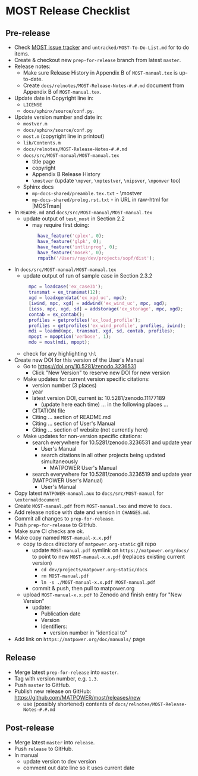MOST Release Checklist
======================


Pre-release
-----------
- Check [MOST issue tracker](https://github.com/MATPOWER/most/issues)
  and `untracked/MOST-To-Do-List.md` for to do items.
- Create & checkout new `prep-for-release` branch from latest `master`.
- Release notes:
  - Make sure Release History in Appendix B of `MOST-manual.tex` is
    up-to-date.
  - Create `docs/relnotes/MOST-Release-Notes-#.#.md` document from
    Appendix B of `MOST-manual.tex`.
- Update date in Copyright line in:
  - `LICENSE`
  - `docs/sphinx/source/conf.py`.
- Update version number and date in:
  - `mostver.m`
  - `docs/sphinx/source/conf.py`
  - `most.m`    (copyright line in printout)
  - `lib/Contents.m`
  - `docs/relnotes/MOST-Release-Notes-#.#.md`
  - `docs/src/MOST-manual/MOST-manual.tex`
    - title page
    - copyright
    - Appendix B Release History
    - `\mostver`  (update `\mpver`, `\mptestver`, `\mipsver`, `\mpomver` too)
  - Sphinx docs
    - `mp-docs-shared/preamble.tex.txt` - \mostver
    - `mp-docs-shared/prolog.rst.txt` - in URL in raw-html for |MOSTman|
- In `README.md` and `docs/src/MOST-manual/MOST-manual.tex`
  - update output of `test_most` in Section 2.2
    - may require first doing:
      ```matlab
        have_feature('cplex', 0);
        have_feature('glpk', 0);
        have_feature('intlinprog', 0);
        have_feature('mosek', 0);
        rmpath('/Users/ray/dev/projects/sopf/dist');
      ```
- In `docs/src/MOST-manual/MOST-manual.tex`
  - update output of run of sample case in Section 2.3.2
      ```matlab
        mpc = loadcase('ex_case3b');
        transmat = ex_transmat(12);
        xgd = loadxgendata('ex_xgd_uc', mpc);
        [iwind, mpc, xgd] = addwind('ex_wind_uc', mpc, xgd);
        [iess, mpc, xgd, sd] = addstorage('ex_storage', mpc, xgd);
        contab = ex_contab();
        profiles = getprofiles('ex_load_profile');
        profiles = getprofiles('ex_wind_profile', profiles, iwind);
        mdi = loadmd(mpc, transmat, xgd, sd, contab, profiles);
        mpopt = mpoption('verbose', 1);
        mdo = most(mdi, mpopt);
      ```
  - check for any highlighting `\hl`
- Create new DOI for this version of the User's Manual
  - Go to https://doi.org/10.5281/zenodo.3236531
    - Click "New Version" to reserve new DOI for new version
  - Make updates for current version specific citations:
    - version number (3 places)
    - year
    - latest version DOI, current is: 10.5281/zenodo.11177189
      - (update here each time)
    ... in the following places ...
    - CITATION file
    - Citing ... section of README.md
    - Citing ... section of User's Manual
    - Citing ... section of website (not currently here)
  - Make updates for non-version specific citations:
    - search everywhere for 10.5281/zenodo.3236531 and update year
      - User's Manual
      - search citations in all other projects being updated simultaneously
        - MATPOWER User's Manual
    - search everywhere for 10.5281/zenodo.3236519 and update year (MATPOWER User's Manual)
      - User's Manual
- Copy latest `MATPOWER-manual.aux` to `docs/src/MOST-manual` for
  `\externaldocument`
- Create `MOST-manual.pdf` from `MOST-manual.tex` and move to `docs`.
- Add release notice with date and version in `CHANGES.md`.
- Commit all changes to `prep-for-release`.
- Push `prep-for-release` to GitHub.
- Make sure CI checks are ok.
- Make copy named `MOST-manual-x.x.pdf`
  - copy to `docs` directory of `matpower.org-static` git repo
    - update `MOST-manual.pdf` symlink on `https://matpower.org/docs/` to point
      to new `MOST-manual-x.x.pdf` (replaces existing current version)
      - `cd dev/projects/matpower.org-static/docs`
      - `rm MOST-manual.pdf`
      - `ln -s ./MOST-manual-x.x.pdf MOST-manual.pdf`
    - commit & push, then pull to matpower.org
  - upload `MOST-manual-x.x.pdf` to Zenodo and finish entry for "New Version"
    - update:
      - Publication date
      - Version
      - Identifiers:
        - version number in "identical to"
- Add link on `https://matpower.org/doc/manuals/` page


Release
-------
- Merge latest `prep-for-release` into `master`.
- Tag with version number, e.g. `1.3`.
- Push `master` to GitHub.
- Publish new release on GitHub: https://github.com/MATPOWER/most/releases/new
  - use (possibly shortened) contents of `docs/relnotes/MOST-Release-Notes-#.#.md`


Post-release
------------
- Merge latest `master` into `release`.
- Push `release` to GitHub.
- In manual
  - update version to dev version
  - comment out date line so it uses current date
